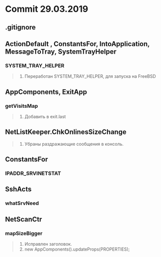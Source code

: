 # Commit 29.03.2019
## .gitignore
## ActionDefault , ConstantsFor, IntoApplication, MessageToTray, SystemTrayHelper
### SYSTEM_TRAY_HELPER
>1. Переработан SYSTEM_TRAY_HELPER, для запуска на FreeBSD
## AppComponents, ExitApp
### getVisitsMap
>1. Добавить в exit.last 
## NetListKeeper.ChkOnlinesSizeChange
>1. Убраны раздражающие сообщения в консоль. 
## ConstantsFor
### IPADDR_SRVINETSTAT
## SshActs
### whatSrvNeed
## NetScanCtr
### mapSizeBigger
>1. Исправлен заголовок.
>2. new AppComponents().updateProps(PROPERTIES);